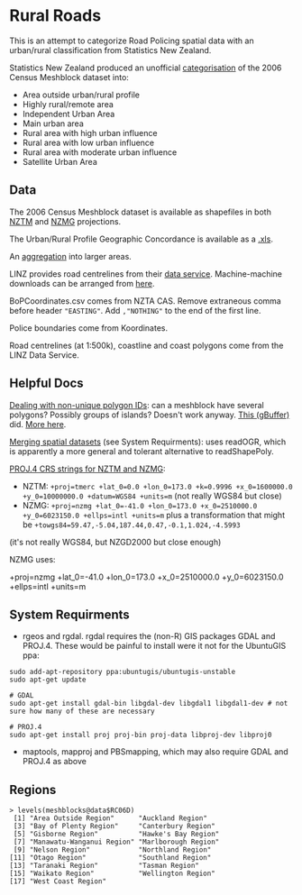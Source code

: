 Rural Roads
===========
This is an attempt to categorize Road Policing spatial data with an urban/rural classification from Statistics New Zealand.

Statistics New Zealand produced an unofficial [categorisation](http://www.stats.govt.nz/browse_for_stats/people_and_communities/Geographic-areas/urban-rural-profile-update.aspx) of the 2006 Census Meshblock dataset into:

* Area outside urban/rural profile
* Highly rural/remote area
* Independent Urban Area
* Main urban area
* Rural area with high urban influence
* Rural area with low urban influence
* Rural area with moderate urban influence
* Satellite Urban Area

Data
----
The 2006 Census Meshblock dataset is available as shapefiles in both [NZTM](http://www3.stats.govt.nz/digitalboundaries/census/NZ_L2_2006_NZTM_ArcShp.zip) and [NZMG](http://www3.stats.govt.nz/digitalboundaries/census/NZ_L2_2006_NZMG_ArcShp.zip) projections.

The Urban/Rural Profile Geographic Concordance is available as a [.xls](http://www.stats.govt.nz/~/media/Statistics/browse-categories/people-and-communities/geographic-areas/urban-rural-profile-update/concordance-2006.xls).

An [aggregation](http://www.stats.govt.nz/browse_for_stats/people_and_communities/Geographic-areas/geographic-area-files.aspx#2006) into larger areas.

LINZ provides road centrelines from their [data service](http://data.linz.govt.nz/).  Machine-machine downloads can be arranged from [here](http://data.linz.govt.nz/p/web-services/).

BoPCoordinates.csv comes from NZTA CAS.  Remove extraneous comma before header `"EASTING"`.  Add `,"NOTHING"` to the end of the first line.

Police boundaries come from Koordinates.

Road centrelines (at 1:500k), coastline and coast polygons come from the LINZ Data Service.

Helpful Docs
------------
[Dealing with non-unique polygon IDs](https://stat.ethz.ch/pipermail/r-sig-geo/2009-May/005666.html): can a meshblock have several polygons?  Possibly groups of islands?  Doesn't work anyway. [This (gBuffer)](http://stackoverflow.com/questions/13662448/what-does-the-following-error-mean-topologyexception-found-non-nonded-intersec) did.  [More here](https://stat.ethz.ch/pipermail/r-sig-geo/2012-December/016952.html).

[Merging spatial datasets](http://rpubs.com/PaulWilliamson/6577) (see System Requirments): uses readOGR, which is apparently a more general and tolerant alternative to readShapePoly.

[PROJ.4 CRS strings for NZTM and NZMG](http://gis.stackexchange.com/questions/20389/converting-nzmg-or-nztm-to-latitude-longitude-for-use-with-r-map-library/20401#20401):
* NZTM: `+proj=tmerc +lat_0=0.0 +lon_0=173.0 +k=0.9996 +x_0=1600000.0 +y_0=10000000.0 +datum=WGS84 +units=m` (not really WGS84 but close)
* NZMG: `+proj=nzmg +lat_0=-41.0 +lon_0=173.0 +x_0=2510000.0 +y_0=6023150.0 +ellps=intl +units=m` plus a transformation that might be `+towgs84=59.47,-5.04,187.44,0.47,-0.1,1.024,-4.5993`

(it's not really WGS84, but NZGD2000 but close enough)

NZMG uses:

+proj=nzmg +lat_0=-41.0 +lon_0=173.0 +x_0=2510000.0 +y_0=6023150.0 +ellps=intl +units=m

System Requirments
------------------
* rgeos and rgdal.  rgdal requires the (non-R) GIS packages GDAL and PROJ.4.  These would be painful to install were it not for the UbuntuGIS ppa:

```
sudo add-apt-repository ppa:ubuntugis/ubuntugis-unstable
sudo apt-get update

# GDAL
sudo apt-get install gdal-bin libgdal-dev libgdal1 libgdal1-dev # not sure how many of these are necessary

# PROJ.4
sudo apt-get install proj proj-bin proj-data libproj-dev libproj0

```
* maptools, mapproj and PBSmapping, which may also require GDAL and PROJ.4 as above

Regions
-------
```
> levels(meshblocks@data$RC06D)
 [1] "Area Outside Region"      "Auckland Region"         
 [3] "Bay of Plenty Region"     "Canterbury Region"       
 [5] "Gisborne Region"          "Hawke's Bay Region"      
 [7] "Manawatu-Wanganui Region" "Marlborough Region"      
 [9] "Nelson Region"            "Northland Region"        
[11] "Otago Region"             "Southland Region"        
[13] "Taranaki Region"          "Tasman Region"           
[15] "Waikato Region"           "Wellington Region"       
[17] "West Coast Region"
```